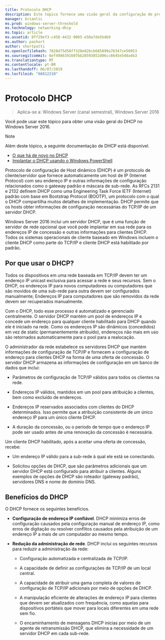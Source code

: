 ```yaml
---
title: Protocolo DHCP
description: Este tópico fornece uma visão geral da configuração de protocolo DHCP (Dynamic Host) no Windows Server 2016.
manager: brianlic
ms.prod: windows-server-threshold
ms.technology: networking-dhcp
ms.topic: article
ms.assetid: 0ff29ef3-c458-4432-9065-e50a7de5b4b9
ms.author: pashort
author: shortpatti
ms.openlocfilehash: 7828d75d58ff328e826cb685899a76347ce56953
ms.sourcegitcommit: 6ef4986391607bb28593852d06cc6645e548a4b3
ms.translationtype: MT
ms.contentlocale: pt-BR
ms.lasthandoff: 06/07/2019
ms.locfileid: "66812210"
---
```

# <a name="dynamic-host-configuration-protocol-dhcp"></a>Protocolo DHCP

>Aplica-se a: Windows Server (canal semestral), Windows Server 2016

Você pode usar este tópico para obter uma visão geral do DHCP no Windows Server 2016.

> [!NOTE]
> Além deste tópico, a seguinte documentação de DHCP está disponível.
>
> - [O que há de novo no DHCP](What-s-New-in-DHCP.md)
> - [Implantar o DHCP usando o Windows PowerShell](dhcp-deploy-wps.md)

Protocolo de configuração de Host dinâmico (DHCP) é um protocolo de cliente/servidor que fornece automaticamente um host de IP (Internet Protocol) com seu endereço IP e outras informações de configuração relacionados como o gateway padrão e máscara de sub-rede. As RFCs 2131 e 2132 definem DHCP como uma Engineering Task Force IETF (Internet) padrão com base em Bootstrap Protocol (BOOTP), um protocolo com o qual o DHCP compartilha muitos detalhes de implementação. DHCP permite que os hosts obter informações de configuração necessárias do TCP/IP de um servidor DHCP.

Windows Server 2016 inclui um servidor DHCP, que é uma função de servidor de rede opcional que você pode implantar em sua rede para os endereços IP de concessão e outras informações para clientes DHCP. Todos os sistemas operacionais de cliente baseado em Windows incluem o cliente DHCP como parte do TCP/IP e cliente DHCP está habilitado por padrão.

## <a name="why-use-dhcp"></a>Por que usar o DHCP?

Todos os dispositivos em uma rede baseada em TCP/IP devem ter um endereço IP unicast exclusiva para acessar a rede e seus recursos. Sem o DHCP, os endereços IP para novos computadores ou computadores que são movidos de uma sub-rede para outra devem ser configurados manualmente; Endereços IP para computadores que são removidos da rede devem ser recuperados manualmente.

Com o DHCP, todo esse processo é automatizado e gerenciado centralmente. O servidor DHCP mantém um pool de endereços IP e concede um endereço para qualquer cliente habilitado para DHCP quando ele é iniciado na rede. Como os endereços IP são dinâmicos (concedidos) em vez de static (permanentemente atribuído), endereços não mais em uso são retornados automaticamente para o pool para a realocação.

O administrador da rede estabelece os servidores DHCP que mantém informações de configuração de TCP/IP e fornecem a configuração de endereço para clientes DHCP na forma de uma oferta de concessão. O servidor DHCP armazena as informações de configuração em um banco de dados que inclui:

- Parâmetros de configuração de TCP/IP válidos para todos os clientes na rede.

- Endereços IP válidos, mantidos em um pool para atribuição a clientes, bem como excluído de endereços.

- Endereços IP reservados associados com clientes do DHCP determinados. Isso permite que a atribuição consistente de um único endereço IP para um único cliente DHCP.

- A duração da concessão, ou o período de tempo que o endereço IP pode ser usado antes de uma renovação da concessão é necessária.

Um cliente DHCP habilitado, após a aceitar uma oferta de concessão, recebe:

- Um endereço IP válido para a sub-rede à qual ele está se conectando.  
  
- Solicitou opções de DHCP, que são parâmetros adicionais que um servidor DHCP está configurado para atribuir a clientes. Alguns exemplos de opções de DHCP são roteador (gateway padrão), servidores DNS e nome de domínio DNS.

## <a name="benefits-of-dhcp"></a>Benefícios do DHCP

O DHCP fornece os seguintes benefícios.

- **Configuração de endereço IP confiável**. DHCP minimiza erros de configuração causados pela configuração manual de endereço IP, como erros de digitação ou resolver conflitos causados pela atribuição de um endereço IP a mais de um computador ao mesmo tempo.

- **Redução da administração de rede**. DHCP inclui os seguintes recursos para reduzir a administração da rede:

    - Configuração automatizada e centralizada de TCP/IP.

    - A capacidade de definir as configurações de TCP/IP de um local central.

    - A capacidade de atribuir uma gama completa de valores de configuração de TCP/IP adicionais por meio de opções de DHCP.

    - A manipulação eficiente de alterações de endereço IP para clientes que devem ser atualizados com frequência, como aquelas para dispositivos portáteis que mover para locais diferentes em uma rede sem fio.

    - O encaminhamento de mensagens DHCP inicias por meio de um agente de retransmissão DHCP, que elimina a necessidade de um servidor DHCP em cada sub-rede.

